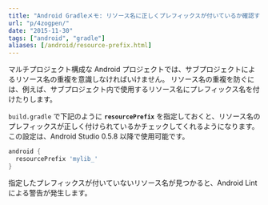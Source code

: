 ```yaml
---
title: "Android Gradleメモ: リソース名に正しくプレフィックスが付いているか確認する (resourcePrefix)"
url: "p/4zogpen/"
date: "2015-11-30"
tags: ["android", "gradle"]
aliases: [/android/resource-prefix.html]
---
```


マルチプロジェクト構成な Android プロジェクトでは、サブプロジェクトによるリソース名の重複を意識しなければいけません。
リソース名の重複を防ぐには、例えば、サブプロジェクト内で使用するリソース名にプレフィックス名を付けたりします。

`build.gradle` で下記のように **`resourcePrefix`** を指定しておくと、リソース名のプレフィックスが正しく付けられているかチェックしてくれるようになります。
この設定は、Android Studio 0.5.8 以降で使用可能です。

```groovy
android {
  resourcePrefix 'mylib_'
}
```

指定したプレフィックスが付いていないリソース名が見つかると、Android Lint による警告が発生します。

